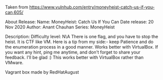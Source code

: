 Taken from https://www.vulnhub.com/entry/moneyheist-catch-us-if-you-can,605/ 

About Release:
    Name: MoneyHeist: Catch Us If You Can
    Date release: 20 Nov 2020
    Author: Anant Chauhan
    Series: MoneyHeist

Description:
    Difficulty level: N\A
    There is one flag, and you have to stop the heist. It is CTF like VM.
    Here is a tip from my side:- keep Patience and do the enumeration process in a good manner.
    Works better with VirtualBox.
    If you want any hint, ping me anytime, and don't forget to share your feedback. I'll be glad :)
    This works better with VirtualBox rather than VMware.

Vagrant box made by RedHatAugust
